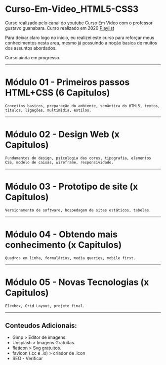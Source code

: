 # Curso-Em-Video_HTML5-CSS3
Curso realizado pelo canal do youtube Curso Em Video com o professor gustavo guanabara. Curso realizado em 2020 [Playlist](https://www.youtube.com/watch?v=VfIXgGJWLvA&list=PLHz_AreHm4dkZ9-atkcmcBaMZdmLHft8n&index=3&ab_channel=CursoemV%C3%ADdeo)


Para deixar claro logo no inicio, eu realizei este curso para reforçar meus conhecimentos nesta area, mesmo já possuindo a noção basica de muitos dos assuntos abordados.

Curso ainda em progresso.


---
# Módulo 01 - Primeiros passos HTML+CSS (6 Capitulos)
    Conceitos basicos, preparação do ambiente, semântica do HTML5, textos, titulos, ligações, multimidia, estilos.
   
--- 
# Módulo 02 - Design Web (x Capitulos)
    Fundamentos do design, psicologia das cores, tipografia, elementos CSS, modelo de caixas, wireframe, responsividade.


---
# Módulo 03 - Prototipo de site (x Capitulos)
    Versionamento de software, hospedagem de sites estáticos, tabelas.


---
# Módulo 04 - Obtendo mais conhecimento (x Capitulos)
    Quadros em linha, formulários, media queries, mobile first.


---
# Módulo 05 - Novas Tecnologias (x Capitulos)
    Flexbox, Grid Layout, projeto final.


---

## Conteudos Adicionais:

* Gimp > Editor de imagens.
* Unsplash > Imagens Gratuitas.
* flaticon > Svg gratuitos.
* favicon (.cc e .io) > criador de .icon 
* SEO - Verificar